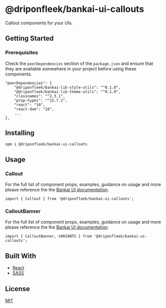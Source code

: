 # @driponfleek/bankai-ui-callouts
Callout components for your UIs.

## Getting Started

### Prerequisites
Check the `peerDependencies` section of the `package.json` and ensure that they are available somewhere in your project before using these components.

```
"peerDependencies": {
    "@driponfleek/bankai-lib-style-utils": "^0.1.0",
    "@driponfleek/bankai-lib-theme-utils": "^0.1.0",
    "classnames": "^2.3.1",
    "prop-types": "^15.7.2",
    "react": "18",
    "react-dom": "18",
    ...
},
```

## Installing
```
npm i @driponfleek/bankai-ui-callouts
```

## Usage

### Callout
For the full list of component props, examples, guidance on usage and more please reference the the [Bankai UI documentation](https://bankai-ui.com/?path=/docs/components-callouts--story-callout).

```
import { Callout } from '@driponfleek/bankai-ui-callouts';
```

### CalloutBanner
For the full list of component props, examples, guidance on usage and more please reference the the [Bankai UI documentation](https://bankai-ui.com/?path=/story/components-callouts--story-callout-banner).

```
import { CalloutBanner, VARIANTS } from '@driponfleek/bankai-ui-callouts';
```

## Built With
* [React](https://github.com/facebook/react)
* [SASS](https://github.com/sass/sass)

## License
[MIT](../../../LICENSE)
